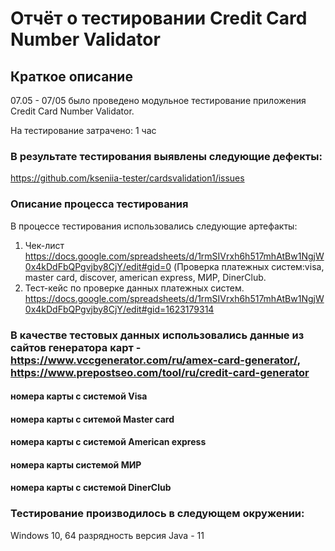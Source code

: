 # Отчёт о тестировании Credit Card Number Validator
## Краткое описание 
07.05 - 07/05 было проведено модульное тестирование приложения Credit Card Number Validator.

На тестирование затрачено: 1 час 

### В результате тестирования выявлены следующие дефекты:

 https://github.com/kseniia-tester/cardsvalidation1/issues
  
### Описание процесса тестирования
В процессе тестирования использовались следующие артефакты:

1. Чек-лист https://docs.google.com/spreadsheets/d/1rmSIVrxh6h517mhAtBw1NgjW0x4kDdFbQPgvjby8CjY/edit#gid=0
(Проверка платежных систем:visa, master card, discover, american express, МИР, DinerClub. 
2. Тест-кейс по проверке данных платежных систем. https://docs.google.com/spreadsheets/d/1rmSIVrxh6h517mhAtBw1NgjW0x4kDdFbQPgvjby8CjY/edit#gid=1623179314


### В качестве тестовых данных использовались данные из сайтов генератора карт - https://www.vccgenerator.com/ru/amex-card-generator/, https://www.prepostseo.com/tool/ru/credit-card-generator

#### номера карты с системой Visa
#### номера карты с ситемой Master card
#### номера карты с системой American express
#### номера карты  системой МИР
####  номера карты с системой DinerClub 

### Тестирование производилось в следующем окружении:

 Windows 10, 64 разрядность
версия Java - 11 
  
